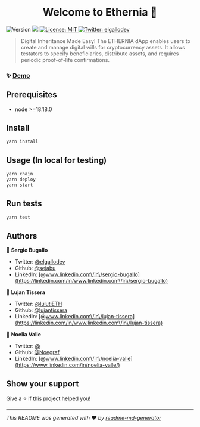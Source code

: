 <h1 align="center">Welcome to Ethernia 👋</h1>
<p>
  <img alt="Version" src="https://img.shields.io/badge/version-0.0.1-blue.svg?cacheSeconds=2592000" />
  <img src="https://img.shields.io/badge/node-%3E%3D20.18.3-blue.svg" />
  <a href="#" target="_blank">
    <img alt="License: MIT" src="https://img.shields.io/badge/License-MIT-yellow.svg" />
  </a>
  <a href="https://twitter.com/elgallodev" target="_blank">
    <img alt="Twitter: elgallodev" src="https://img.shields.io/twitter/follow/elgallodev.svg?style=social" />
  </a>
</p>

> Digital Inheritance Made Easy! The ETHERNIA dApp enables users to create and manage digital wills for cryptocurrency assets. It allows testators to specify beneficiaries, distribute assets, and requires periodic proof-of-life confirmations.

### ✨ [Demo](https://ethernia.online/)

## Prerequisites

- node >=18.18.0

## Install

```sh
yarn install
```

## Usage (In local for testing)

```sh
yarn chain
yarn deploy
yarn start
```

## Run tests

```sh
yarn test
```

## Authors

👤 **Sergio Bugallo** 
* Twitter: [@elgallodev](https://x.com/elgallodev)
* Github: [@sejabu](https://github.com/sejabu)
* LinkedIn: [@www.linkedin.com\/in\/sergio-bugallo](https://linkedin.com/in/www.linkedin.com\/in\/sergio-bugallo)

👤 **Lujan Tissera** 
* Twitter: [@lulutiETH](https://x.com/lulutiETH)
* Github: [@lujantissera](https://github.com/lujantissera)
* LinkedIn: [@www.linkedin.com\/in\/lujan-tissera](https://linkedin.com/in/www.linkedin.com\/in\/lujan-tissera)

👤 **Noelia Valle** 
* Twitter: [@](https://x.com/)
* Github: [@Noegraf](https://github.com/Noegraf)
* LinkedIn: [@www.linkedin.com\/in\/noelia-valle](https://www.linkedin.com/in/noelia-valle/)

## Show your support

Give a ⭐️ if this project helped you!

***
_This README was generated with ❤️ by [readme-md-generator](https://github.com/kefranabg/readme-md-generator)_